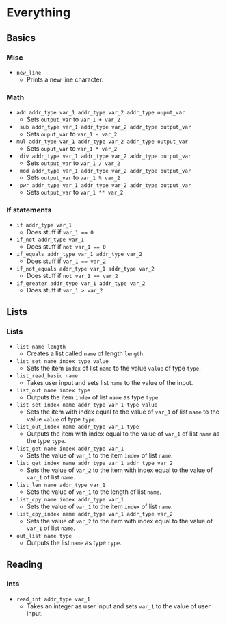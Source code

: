# Everything

## Basics

### Misc

* `new_line `
  * Prints a new line character.

### Math

* ` add addr_type var_1 addr_type var_2 addr_type ouput_var `
  * Sets `output_var` to `var_1 + var_2`
* ` sub addr_type var_1 addr_type var_2 addr_type output_var`
  * Sets `ouput_var` to `var_1 - var_2 `
* `mul addr_type var_1 addr_type var_2 addr_type output_var`
  * Sets `ouput_var` to `var_1 * var_2`
* ` div addr_type var_1 addr_type var_2 addr_type output_var`
  * Sets `output_var` to `var_1 / var_2`
* ` mod addr_type var_1 addr_type var_2 addr_type output_var`
  * Sets `output_var` to `var_1 % var_2`
* ` pwr addr_type var_1 addr_type var_2 addr_type output_var`
  * Sets `output_var` to `var_1 ** var_2`

### If statements

* `if addr_type var_1`
  * Does stuff if `var_1 == 0`
* `if_not addr_type var_1`
  * Does stuff if `not var_1 == 0`
* `if_equals addr_type var_1 addr_type var_2`
  * Does stuff if `var_1 == var_2`
* `if_not_equals addr_type var_1 addr_type var_2`
  * Does stuff if `not var_1 == var_2`
* `if_greater addr_type var_1 addr_type var_2`
  * Does stuff if `var_1 > var_2`

## Lists

### Lists

* `list name length`
  * Creates a list called `name` of length `length`.
* `list_set name index type value`
  * Sets the item `index` of list `name` to the value `value` of type `type`.
* `list_read_basic name`
  * Takes user input and sets list `name` to the value of the input.
* `list_out name index type`
  * Outputs the item `index` of list `name` as type `type`.
* `list_set_index name addr_type var_1 type value`
  * Sets the item with index equal to the value of `var_1` of list `name` to the value `value` of type `type`.
* `list_out_index name addr_type var_1 type`
  * Outputs the item with index equal to the value of `var_1` of list `name` as the type `type`.
* `list_get name index addr_type var_1`
  * Sets the value of `var_1` to the item `index` of list `name`.
* `list_get_index name addr_type var_1 addr_type var_2`
  * Sets the value of `var_2` to the item with index equal to the value of `var_1` of list `name`.
* `list_len name addr_type var_1`
  * Sets the value of `var_1` to the length of list `name`.
* `list_cpy name index addr_type var_1`
  * Sets the value of `var_1` to the item `index` of list `name`.
* `list_cpy_index name addr_type var_1 addr_type var_2`
  * Sets the value of `var_2` to the item with index equal to the value of `var_1` of list `name`.
* `out_list name type`
  * Outputs the list `name` as type `type`.

## Reading

### Ints

* `read_int addr_type var_1`
  * Takes an integer as user input and sets `var_1` to the value of user input.


